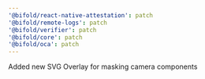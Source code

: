 ```yaml
---
'@bifold/react-native-attestation': patch
'@bifold/remote-logs': patch
'@bifold/verifier': patch
'@bifold/core': patch
'@bifold/oca': patch
---
```


Added new SVG Overlay for masking camera components
